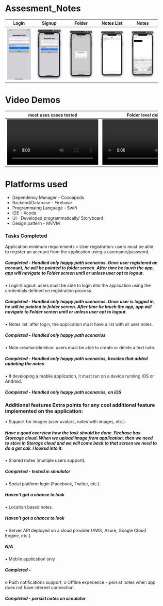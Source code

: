 # Assesment_Notes

|Login|Signup|Folder|Notes List| Notes |
|-|-|-|-|-|
| ![login](https://github.com/adavalli123/Assesment_Notes/blob/master/Images/login.png) | ![signup](https://github.com/adavalli123/Assesment_Notes/blob/master/Images/signup.png) | ![folder](https://github.com/adavalli123/Assesment_Notes/blob/master/Images/folder.png) | ![notesList](https://github.com/adavalli123/Assesment_Notes/blob/master/Images/notes%20list.png) | ![add Notes](https://github.com/adavalli123/Assesment_Notes/blob/master/Images/addnotes.png) |

# Video Demos
| most uses cases tested | Folder level deletion |
| - | - |
| ![login](https://github.com/adavalli123/Assesment_Notes/blob/master/Video/video%20recording%20one%20for%20logged%20in%20saved.mov) | ![Folder level testing](https://github.com/adavalli123/Assesment_Notes/blob/master/Video/folder%20level%20testing.mov)|

# Platforms used
- Dependency Manager - Cocoapods
- Backend/Database - Firebase
- Programmaing Language - Swift
- IDE - Xcode
- UI - Developed programmatically/ Storyboard
- Design pattern - MVVM

### Tasks Completed
Application minimum requirements 
• User registration: users must be able to register an account from the application using a username/password. 
##### Completed - Handled only happy path scenarios. Once user registered an account, he will be pointed to folder screen. After time he lauch the app, app will navigate to Folder screen until or unless user opt to logout.

• Login/Logout: users must be able to login into the application using the credentials defined on registration process. 
##### Completed - Handled only happy path scenarios. Once user is logged in, he will be pointed to folder screen. After time he lauch the app, app will navigate to Folder screen until or unless user opt to logout.

• Notes list: after login, the application must have a list with all user notes.
##### Completed - Handled only happy path scenarios

• Note creation/deletion: users must be able to create or delete a text note. 
##### Completed - Handled only happy path scenarios, besides that added updating the notes

• If developing a mobile application, it must run on a device running iOS or Android. 
##### Completed - Handled only happy path scenarios, on iOS
 

### Additional features Extra points for any cool additional feature implemented on the application: 
• Support for images (user avatars, notes with images, etc.).
##### Have a good overview how the task should be done. Firebase has Storeage cloud. When we upload image from application, then we need to store in Storage cloud and we will come back to that screen we need to do a get call. I looked into it.
• Shared notes (multiple users support). 
##### Completed - tested in simulator
• Social platform login (Facebook, Twitter, etc.). 
##### Haven't got a chance to look
• Location based notes. 
##### Haven't got a chance to look
• Server API deployed on a cloud provider (AWS, Azure, Google Cloud Engine, etc.). 
##### N/A
• Mobile application only 
##### Completed -
o Push notifications support; o Offline experience - persist notes when app does not have internet 
connection. 
##### Completed - persist notes on simulator



